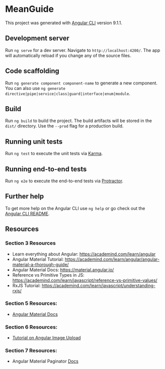 # MeanGuide

This project was generated with [Angular CLI](https://github.com/angular/angular-cli) version 9.1.1.

## Development server

Run `ng serve` for a dev server. Navigate to `http://localhost:4200/`. The app will automatically reload if you change any of the source files.

## Code scaffolding

Run `ng generate component component-name` to generate a new component. You can also use `ng generate directive|pipe|service|class|guard|interface|enum|module`.

## Build

Run `ng build` to build the project. The build artifacts will be stored in the `dist/` directory. Use the `--prod` flag for a production build.

## Running unit tests

Run `ng test` to execute the unit tests via [Karma](https://karma-runner.github.io).

## Running end-to-end tests

Run `ng e2e` to execute the end-to-end tests via [Protractor](http://www.protractortest.org/).

## Further help

To get more help on the Angular CLI use `ng help` or go check out the [Angular CLI README](https://github.com/angular/angular-cli/blob/master/README.md).

## Resources

### Section 3 Resources

* Learn everything about Angular: https://academind.com/learn/angular
* Angular Material Tutorial: https://academind.com/learn/angular/angular-material-a-thorough-guide/
* Angular Material Docs: https://material.angular.io/
* Reference vs Primitive Types in JS: https://academind.com/learn/javascript/reference-vs-primitive-values/
* RxJS Tutorial: https://academind.com/learn/javascript/understanding-rxjs/

### Section 5 Resources:

* [Angular Material Docs][1]

### Section 6 Resources:

* [Tutorial on Angular Image Upload][2]

### Section 7 Resources:

* Angular Material Paginator [Docs][3]

[1]: https://material.angular.io/components/categories
[2]: https://academind.com/learn/angular/snippets/angular-image-upload-made-easy
[3]: https://material.angular.io/components/paginator/overview
